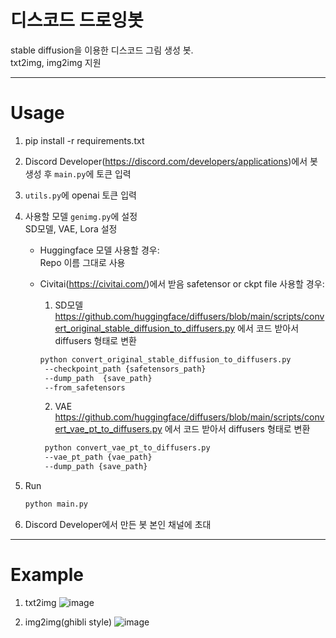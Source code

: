# 디스코드 드로잉봇  


stable diffusion을 이용한 디스코드 그림 생성 봇.  
txt2img, img2img 지원


---
# Usage
1. pip install -r requirements.txt
2. Discord Developer(https://discord.com/developers/applications)에서 봇 생성 후 `main.py`에 토큰 입력
3. `utils.py`에 openai 토큰 입력
4. 사용할 모델 `genimg.py`에 설정  
   SD모델, VAE, Lora 설정
   
   - Huggingface 모델 사용할 경우:  
     Repo 이름 그대로 사용
     
   - Civitai(https://civitai.com/)에서 받음 safetensor or ckpt file 사용할 경우:  
     1. SD모델
     https://github.com/huggingface/diffusers/blob/main/scripts/convert_original_stable_diffusion_to_diffusers.py 에서 코드 받아서 diffusers 형태로 변환
     ```bash
     python convert_original_stable_diffusion_to_diffusers.py 
      --checkpoint_path {safetensors_path} 
      --dump_path  {save_path}
      --from_safetensors
     ```
     2. VAE
     https://github.com/huggingface/diffusers/blob/main/scripts/convert_vae_pt_to_diffusers.py 에서 코드 받아서 diffusers 형태로 변환
     ```bash
      python convert_vae_pt_to_diffusers.py 
      --vae_pt_path {vae_path} 
      --dump_path {save_path}
     ```
  5. Run
     ```python
     python main.py
     ```
  6. Discord Developer에서 만든 봇 본인 채널에 초대
---
# Example
1. txt2img
  ![image](https://github.com/pincesslucy/Discord-Drawing-bot/assets/98650288/98411199-e9c2-4fa3-88e8-01776a30f03e)

2. img2img(ghibli style)
  ![image](https://github.com/pincesslucy/Discord-Drawing-bot/assets/98650288/acbcfc18-d6fd-4b7b-b1fb-3dec566b0e5a)
